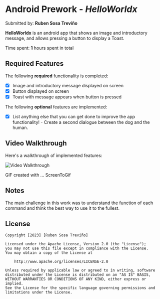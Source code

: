 # Android Prework - *HelloWorldx*

Submitted by: **Ruben Sosa Treviño**

**HelloWorldx** is an android app that shows an image and introductory message, and allows pressing a button to display a Toast. 

Time spent: **1** hours spent in total

## Required Features

The following **required** functionality is completed:

* [x] Image and introductory message displayed on screen
* [x] Button displayed on screen
* [x] Toast with message appears when button is pressed 

The following **optional** features are implemented:

* [x] List anything else that you can get done to improve the app functionality!
		- Create a second dialogue between the dog and the human.


## Video Walkthrough

Here's a walkthrough of implemented features:

<img src='https://i.imgur.com/W5idj77.gif' title='Video Walkthrough' width='' alt='Video Walkthrough' />

GIF created with ...  ScreenToGif
<!-- Recommended tools:
[Kap](https://getkap.co/) for macOS
[ScreenToGif](https://www.screentogif.com/) for Windows
[peek](https://github.com/phw/peek) for Linux. -->

## Notes

The main challenge in this work was to understand the function of each command and think the best way to use it to the fullest.

## License

    Copyright [2023] [Ruben Sosa Treviño]

    Licensed under the Apache License, Version 2.0 (the "License");
    you may not use this file except in compliance with the License.
    You may obtain a copy of the License at

        http://www.apache.org/licenses/LICENSE-2.0

    Unless required by applicable law or agreed to in writing, software
    distributed under the License is distributed on an "AS IS" BASIS,
    WITHOUT WARRANTIES OR CONDITIONS OF ANY KIND, either express or implied.
    See the License for the specific language governing permissions and
    limitations under the License.
